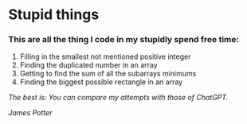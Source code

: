 # **Stupid things**

### This are all the thing I code in my stupidly spend free time:

1.  Filling in the smallest not mentioned positive integer
2.  Finding the duplicated number in an array
3.  Getting to find the sum of all the subarrays minimums
4.  Finding the biggest possible rectangle in an array

*The best is: You can compare my attempts with those of ChatGPT.*

*James Potter*
